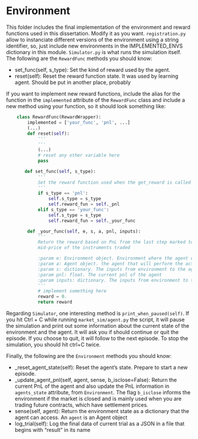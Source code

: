 # Environment

This folder includes the final implementation of the environment and reward functions used in this dissertation. Modify it as you want. `registration.py` allow to instanciate different versions of the environment using a string identifier, so, just include new environments in the IMPLEMENTED_ENVS dictionary in this module. `Simulator.py` is what runs the simulation itself. The following are the `RewardFunc` methods you should know:

- set\_func(self, s_type): Set the kind of reward used by the agent.
- reset(self): Reset the reward function state. It was used by learning agent. Should be put in another place, probably

If you want to implement new reward functions, include the alias for the function in the `implemented` attribute of the `RewardFunc` class and include a new method using your function, so it should look something like:

```python
    class RewardFunc(RewardWrapper):
        implemented = ['your_func', 'pnl', ...]
        (...)
        def reset(self):
            '''
            '''
            (...)
            # reset any other variable here
            pass

       def set_func(self, s_type):
            '''
            Set the reward function used when the get_reward is called
            '''
            if s_type == 'pnl':
                self.s_type = s_type
                self.reward_fun = self._pnl
            elif s_type == 'your_func':
                self.s_type = s_type
                self.reward_fun = self._your_func

        def _your_func(self, e, s, a, pnl, inputs):
            '''
            Return the reward based on PnL from the last step marked to the
            mid-price of the instruments traded

            :param e: Environment object. Environment where the agent operates
            :param a: Agent object. the agent that will perform the action
            :param s: dictionary. The inputs from environment to the agent
            :param pnl: float. The current pnl of the agent
            :param inputs: dictionary. The inputs from environment to the agent
            '''
            # implement something here
            reward = 0.
            return reward
```

Regarding `Simulator`, one interesting method is `print_when_paused(self)`. If you hit Ctrl + C while running `market_sim/agent.py` the script, it will pause the simulation and print out some information about the current state of the environment and the agent. It will ask you if should continue or quit the episode. If you choose to quit, it will follow to the next episode. To stop the simulation, you should hit ctrl+C twice.

Finally, the following are the `Environment` methods you should know:

- _reset_agent_state(self): Reset the agent’s state. Prepare to start a new episode.
- _update_agent_pnl(self, agent, sense, b_isclose=False): Return the current PnL of the agent and also update the PnL information in `agents_state` attribute, from `Environment`. The flag `b_isclose` informs the environment if the market is closed and is mainly used when you are trading future contracts, which have settlement prices.
- sense(self, agent): Return the environment state as a dictionary that the agent can access. An `agent` is an Agent object
- log_trial(self): Log the final data of current trial as a JSON in a file that begins with “result” in its name
